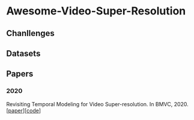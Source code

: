 # Awesome-Video-Super-Resolution

## Chanllenges

## Datasets

## Papers
### 2020

Revisiting Temporal Modeling for Video Super-resolution. In BMVC, 2020. [[paper](https://arxiv.org/abs/2001.03360)][[code](https://gjy3035.github.io/NWPU-Crowd-Sample-Code/)]

